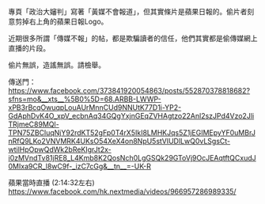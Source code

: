 專頁「政治大嬸判」寫著「黃媒不會報道」，但其實條片是蘋果日報的。偷片者刻意剪掉右上角的蘋果日報Logo。

近期很多所謂「傳媒不報」的帖，都是欺騙讀者的信任，他們其實都是偷傳媒網上直播的片段。

偷片無誤，造謠無誤。請檢舉。

傳送門：
https://www.facebook.com/373841920054863/posts/552870378818682?sfns=mo&__xts__%5B0%5D=68.ARBB-LWWP-xPB3rBcqOwuqpLouAUrMnnCUd9NNUtK77D1i-YP2-GdAphDvK4O_xpV_ecbnAq34GQgYxjnGEqZVHAgtzo22Anl2szJPd4Vzo2JliTRjmeC89MQl-TPN75ZBCluqNjY92rdKT52gFp0T4rX5IkI8LMHKJqs5Z1jEGIMEpyYF0uMBrJnRfQ9LKo2VNVMRK4UKsO54XeX4on8NpU5stVIUDlLwQ0vLSgsCt-wtilHpOpwQdWk2bReKIgrJt2x-i0zMVndTv81jRE8_L4Kmb8K2QosNch0LgGSQk29GToVj9OcJEAqtftQCxudJ0MIxa9CR_l8wC9f-_izC7cGg&__tn__=-UK-R

蘋果當時直播 (2:14:32左右)
https://www.facebook.com/hk.nextmedia/videos/966957286989335/